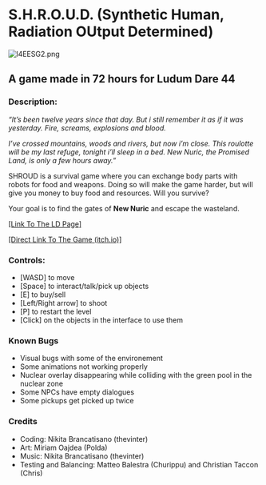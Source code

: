 # S.H.R.O.U.D. (Synthetic Human, Radiation OUtput Determined)
  
![l4EESG2.png](https://static.jam.vg/raw/870/f1/z/23726.png)


## A game made in 72 hours for Ludum Dare 44
### Description:
_“It’s been twelve years since that day. But i still remember it as if it was yesterday. Fire, screams, explosions and blood._

_I’ve crossed mountains, woods and rivers, but now i’m close. This roulotte will be my last refuge, tonight i’ll sleep in a bed. New Nuric, the Promised Land, is only a few hours away.”_

SHROUD is a survival game where you can exchange body parts with robots for food and weapons. Doing so will make the game harder, but will give you money to buy food and resources. Will you survive?

Your goal is to find the gates of **New Nuric** and escape the wasteland.


[[Link To The LD Page]](https://ldjam.com/events/ludum-dare/44/shroud-synthetic-human-radiation-output-determined)

[[Direct Link To The Game (itch.io)]](https://thevinter.itch.io/shroud])

### Controls:
- [WASD] to move
- [Space] to interact/talk/pick up objects
- [E] to buy/sell
- [Left/Right arrow] to shoot
- [P] to restart the level
- [Click] on the objects in the interface to use them
### Known Bugs
* Visual bugs with some of the environement 
* Some animations not working properly
* Nuclear overlay disappearing while colliding with the green pool in the nuclear zone
* Some NPCs have empty dialogues
* Some pickups get picked up twice

### Credits
-   Coding: Nikita Brancatisano (thevinter)
-   Art: Miriam Oajdea (Polda)
-   Music: Nikita Brancatisano (thevinter)
-   Testing and Balancing: Matteo Balestra (Churippu) and Christian Taccon (Chris)
